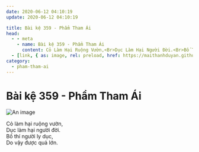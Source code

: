 ```yaml
---
date: 2020-06-12 04:10:19
update: 2020-06-12 04:10:19

title: Bài kệ 359 - Phẩm Tham Ái
head:
  - - meta
    - name: Bài kệ 359 - Phẩm Tham Ái
      content: Cỏ Làm Hại Ruộng Vườn,<Br>Dục Làm Hại Người Đời.<Br>Bố Thí Người Ly Dục,<Br>Do Vậy Được Quả Lớn.<Br>
  - [link, { as: image, rel: preload, href: https://maithanhduyan.github.io/kinh-phap-cu/img/pham-tham-ai/pham-tham-ai-359.jpg }]
category:
  - pham-tham-ai
---
```


# Bài kệ 359 - Phẩm Tham Ái

![An image](/img/pham-tham-ai/pham-tham-ai-359.jpg)

Cỏ làm hại ruộng vườn,<br>Dục làm hại người đời.<br>Bố thí người ly dục,<br>Do vậy được quả lớn.<br>
